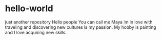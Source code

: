 # hello-world
just another repository
Hello people
You can call me Maya 
Im in love with traveling and discovering new cultures is my passion.
My hobby is painting and I love acquiring new skills.
